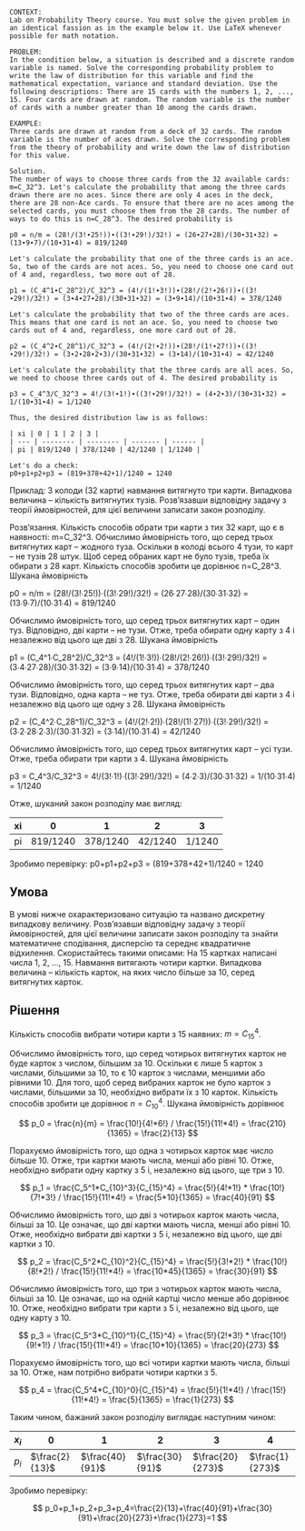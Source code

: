 ```
CONTEXT:
Lab on Probability Theory course. You must solve the given problem in an identical fassion as in the example below it. Use LaTeX whenever possible for math notation.

PROBLEM:
In the condition below, a situation is described and a discrete random variable is named. Solve the corresponding probability problem to write the law of distribution for this variable and find the mathematical expectation, variance and standard deviation. Use the following descriptions: There are 15 cards with the numbers 1, 2, ..., 15. Four cards are drawn at random. The random variable is the number of cards with a number greater than 10 among the cards drawn.

EXAMPLE:
Three cards are drawn at random from a deck of 32 cards. The random variable is the number of aces drawn. Solve the corresponding problem from the theory of probability and write down the law of distribution for this value.

Solution.
The number of ways to choose three cards from the 32 available cards: m=C_32^3. Let's calculate the probability that among the three cards drawn there are no aces. Since there are only 4 aces in the deck, there are 28 non-Ace cards. To ensure that there are no aces among the selected cards, you must choose them from the 28 cards. The number of ways to do this is n=C_28^3. The desired probability is

p0 = n/m = (28!/(3!∙25!))∙((3!∙29!)/32!) = (26∙27∙28)/(30∙31∙32) = (13∙9∙7)/(10∙31∙4) = 819/1240

Let's calculate the probability that one of the three cards is an ace. So, two of the cards are not aces. So, you need to choose one card out of 4 and, regardless, two more out of 28.

p1 = (C_4^1∙C_28^2)/C_32^3 = (4!/(1!∙3!))∙(28!/(2!∙26!))∙((3!∙29!)/32!) = (3∙4∙27∙28)/(30∙31∙32) = (3∙9∙14)/(10∙31∙4) = 378/1240

Let's calculate the probability that two of the three cards are aces. This means that one card is not an ace. So, you need to choose two cards out of 4 and, regardless, one more card out of 28.

p2 = (C_4^2∙C_28^1)/C_32^3 = (4!/(2!∙2!))∙(28!/(1!∙27!))∙((3!∙29!)/32!) = (3∙2∙28∙2∙3)/(30∙31∙32) = (3∙14)/(10∙31∙4) = 42/1240

Let's calculate the probability that the three cards are all aces. So, we need to choose three cards out of 4. The desired probability is

p3 = C_4^3/C_32^3 = 4!/(3!∙1!)∙((3!∙29!)/32!) = (4∙2∙3)/(30∙31∙32) = 1/(10∙31∙4) = 1/1240

Thus, the desired distribution law is as follows:

| xi | 0 | 1 | 2 | 3 |
| --- | -------- | -------- | ------- | ------ |
| pi | 819/1240 | 378/1240 | 42/1240 | 1/1240 |

Let's do a check:
p0+p1+p2+p3 = (819+378+42+1)/1240 = 1240
```

Приклад:
З колоди (32 карти) навмання витягнуто три карти. Випадкова величина – кількість витягнутих тузів. Розв’язавши відповідну задачу з теорії ймовірностей, для цієї величини записати закон розподілу.

Розв’язання.
Кількість способів обрати три карти з тих 32 карт, що є в наявності: m=C_32^3. Обчислимо ймовірність того, що серед трьох витягнутих карт – жодного туза. Оскільки в колоді всього 4 тузи, то карт – не тузів 28 штук. Щоб серед обраних карт не було тузів, треба їх обирати з 28 карт. Кількість способів зробити це дорівнює n=C_28^3. Шукана ймовірність

p0 = n/m = (28!/(3!∙25!))∙((3!∙29!)/32!) = (26∙27∙28)/(30∙31∙32) = (13∙9∙7)/(10∙31∙4) = 819/1240

Обчислимо ймовірність того, що серед трьох витягнутих карт – один туз. Відповідно, дві карти – не тузи. Отже, треба обирати одну карту з 4 і незалежно від цього ще дві з 28. Шукана ймовірність

p1 = (C_4^1∙C_28^2)/C_32^3 = (4!/(1!∙3!))∙(28!/(2!∙26!))∙((3!∙29!)/32!) = (3∙4∙27∙28)/(30∙31∙32) = (3∙9∙14)/(10∙31∙4) = 378/1240

Обчислимо ймовірність того, що серед трьох витягнутих карт – два тузи. Відповідно, одна карта – не туз. Отже, треба обирати дві карти з 4 і незалежно від цього ще одну з 28. Шукана ймовірність

p2 = (C_4^2∙C_28^1)/C_32^3 = (4!/(2!∙2!))∙(28!/(1!∙27!))∙((3!∙29!)/32!) = (3∙2∙28∙2∙3)/(30∙31∙32) = (3∙14)/(10∙31∙4) = 42/1240

Обчислимо ймовірність того, що серед трьох витягнутих карт – усі тузи. Отже, треба обирати три карти з 4. Шукана ймовірність

p3 = C_4^3/C_32^3 = 4!/(3!∙1!)∙((3!∙29!)/32!) = (4∙2∙3)/(30∙31∙32) = 1/(10∙31∙4) = 1/1240

Отже, шуканий закон розподілу має вигляд:

| xi  | 0        | 1        | 2       | 3      |
| --- | -------- | -------- | ------- | ------ |
| pi  | 819/1240 | 378/1240 | 42/1240 | 1/1240 |

Зробимо перевірку:
p0+p1+p2+p3 = (819+378+42+1)/1240 = 1240

## Умова

В умові нижче охарактеризовано ситуацію та названо дискретну випадкову величину. Розв’язавши відповідну задачу з теорії ймовірностей, для цієї величини записати закон розподілу та знайти математичне сподівання, дисперсію та середнє квадратичне відхилення. Скористайтесь такими описами: На 15 картках написані числа 1, 2, ..., 15. Навмання витягають чотири картки. Випадкова величина – кількість карток, на яких число більше за 10, серед витягнутих карток.

## Рішення

Кількість способів вибрати чотири карти з 15 наявних: $m = C_{15}^4$.

Обчислимо ймовірність того, що серед чотирьох витягнутих карток не буде карток з числом, більшим за 10. Оскільки є лише 5 карток з числами, більшими за 10, то є 10 карток з числами, меншими або рівними 10. Для того, щоб серед вибраних карток не було карток з числами, більшими за 10, необхідно вибрати їх з 10 карток. Кількість способів зробити це дорівнює $n = C_{10}^4$. Шукана ймовірність дорівнює

$$
p_0 = \frac{n}{m} = \frac{10!}{4!*6!} / \frac{15!}{11!*4!} = \frac{210}{1365} = \frac{2}{13}
$$

Порахуємо ймовірність того, що одна з чотирьох карток має число більше 10. Отже, три картки мають числа, менші або рівні 10. Отже, необхідно вибрати одну картку з 5 і, незалежно від цього, ще три з 10.

$$
p_1 = \frac{C_5^1*C_{10}^3}{C_{15}^4} = \frac{5!}{4!*1!} * \frac{10!}{7!*3!} / \frac{15!}{11!*4!} = \frac{5*10}{1365} = \frac{40}{91}
$$

Обчислимо ймовірність того, що дві з чотирьох карток мають числа, більші за 10. Це означає, що дві картки мають числа, менші або рівні 10. Отже, необхідно вибрати дві картки з 5 і, незалежно від цього, ще дві картки з 10.

$$
p_2 = \frac{C_5^2*C_{10}^2}{C_{15}^4} = \frac{5!}{3!*2!} * \frac{10!}{8!*2!} / \frac{15!}{11!*4!} = \frac{10*45}{1365} = \frac{30}{91}
$$

Обчислимо ймовірність того, що три з чотирьох карток мають числа, більші за 10. Це означає, що на одній картці число менше або дорівнює 10. Отже, необхідно вибрати три карти з 5 і, незалежно від цього, ще одну карту з 10.

$$
p_3 = \frac{C_5^3*C_{10}^1}{C_{15}^4} = \frac{5!}{2!*3!} * \frac{10!}{9!*1!} / \frac{15!}{11!*4!} = \frac{10*10}{1365} = \frac{20}{273}
$$

Порахуємо ймовірність того, що всі чотири картки мають числа, більші за 10. Отже, нам потрібно вибрати чотири картки з 5.

$$
p_4 = \frac{C_5^4*C_{10}^0}{C_{15}^4} = \frac{5!}{1!*4!} / \frac{15!}{11!*4!} = \frac{5}{1365} = \frac{1}{273}
$$

Таким чином, бажаний закон розподілу виглядає наступним чином:

| $x_i$ | 0              | 1               | 2               | 3                | 4               |
| ----- | -------------- | --------------- | --------------- | ---------------- | --------------- |
| $p_i$ | $\frac{2}{13}$ | $\frac{40}{91}$ | $\frac{30}{91}$ | $\frac{20}{273}$ | $\frac{1}{273}$ |

Зробимо перевірку:

$$
p_0+p_1+p_2+p_3+p_4=\frac{2}{13}+\frac{40}{91}+\frac{30}{91}+\frac{20}{273}+\frac{1}{273}=1
$$
